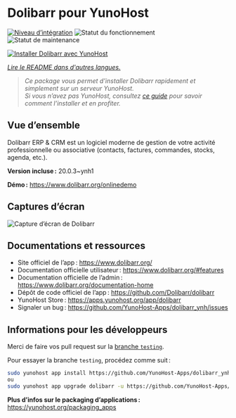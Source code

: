 <!--
Nota bene : ce README est automatiquement généré par <https://github.com/YunoHost/apps/tree/master/tools/readme_generator>
Il NE doit PAS être modifié à la main.
-->

# Dolibarr pour YunoHost

[![Niveau d’intégration](https://apps.yunohost.org/badge/integration/dolibarr)](https://ci-apps.yunohost.org/ci/apps/dolibarr/)
![Statut du fonctionnement](https://apps.yunohost.org/badge/state/dolibarr)
![Statut de maintenance](https://apps.yunohost.org/badge/maintained/dolibarr)

[![Installer Dolibarr avec YunoHost](https://install-app.yunohost.org/install-with-yunohost.svg)](https://install-app.yunohost.org/?app=dolibarr)

*[Lire le README dans d'autres langues.](./ALL_README.md)*

> *Ce package vous permet d’installer Dolibarr rapidement et simplement sur un serveur YunoHost.*  
> *Si vous n’avez pas YunoHost, consultez [ce guide](https://yunohost.org/install) pour savoir comment l’installer et en profiter.*

## Vue d’ensemble

Dolibarr ERP & CRM est un logiciel moderne de gestion de votre activité professionnelle ou associative (contacts, factures, commandes, stocks, agenda, etc.).

**Version incluse :** 20.0.3~ynh1

**Démo :** <https://www.dolibarr.org/onlinedemo>

## Captures d’écran

![Capture d’écran de Dolibarr](./doc/screenshots/screenshot.jpg)

## Documentations et ressources

- Site officiel de l’app : <https://www.dolibarr.org/>
- Documentation officielle utilisateur : <https://www.dolibarr.org/#features>
- Documentation officielle de l’admin : <https://www.dolibarr.org/documentation-home>
- Dépôt de code officiel de l’app : <https://github.com/Dolibarr/dolibarr>
- YunoHost Store : <https://apps.yunohost.org/app/dolibarr>
- Signaler un bug : <https://github.com/YunoHost-Apps/dolibarr_ynh/issues>

## Informations pour les développeurs

Merci de faire vos pull request sur la [branche `testing`](https://github.com/YunoHost-Apps/dolibarr_ynh/tree/testing).

Pour essayer la branche `testing`, procédez comme suit :

```bash
sudo yunohost app install https://github.com/YunoHost-Apps/dolibarr_ynh/tree/testing --debug
ou
sudo yunohost app upgrade dolibarr -u https://github.com/YunoHost-Apps/dolibarr_ynh/tree/testing --debug
```

**Plus d’infos sur le packaging d’applications :** <https://yunohost.org/packaging_apps>
